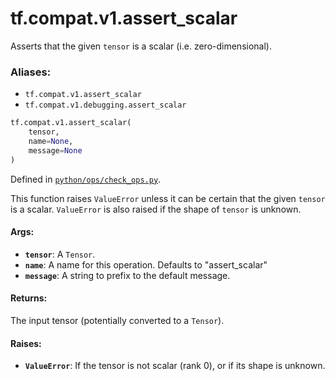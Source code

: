 <div itemscope itemtype="http://developers.google.com/ReferenceObject">
<meta itemprop="name" content="tf.compat.v1.assert_scalar" />
<meta itemprop="path" content="Stable" />
</div>

# tf.compat.v1.assert_scalar

Asserts that the given `tensor` is a scalar (i.e. zero-dimensional).

### Aliases:

* `tf.compat.v1.assert_scalar`
* `tf.compat.v1.debugging.assert_scalar`

``` python
tf.compat.v1.assert_scalar(
    tensor,
    name=None,
    message=None
)
```



Defined in [`python/ops/check_ops.py`](/code/stable/tensorflow/python/ops/check_ops.py).

<!-- Placeholder for "Used in" -->

This function raises `ValueError` unless it can be certain that the given
`tensor` is a scalar. `ValueError` is also raised if the shape of `tensor` is
unknown.

#### Args:


* <b>`tensor`</b>: A `Tensor`.
* <b>`name`</b>:  A name for this operation. Defaults to "assert_scalar"
* <b>`message`</b>: A string to prefix to the default message.


#### Returns:

The input tensor (potentially converted to a `Tensor`).



#### Raises:


* <b>`ValueError`</b>: If the tensor is not scalar (rank 0), or if its shape is
  unknown.